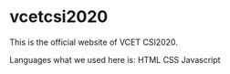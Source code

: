 # vcetcsi2020
This is the official website of VCET CSI2020.

Languages what we used here is:
HTML
CSS
Javascript


